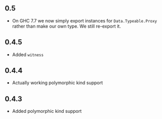 0.5
---
* On GHC 7.7 we now simply export instances for `Data.Typeable.Proxy` rather than make our own type. We still re-export it.

0.4.5
-----
* Added `witness`

0.4.4
-----
* Actually working polymorphic kind support

0.4.3
-----
* Added polymorphic kind support
